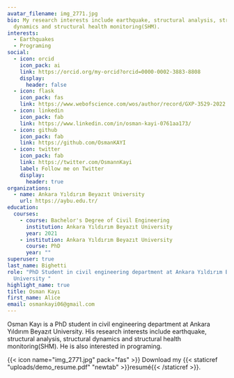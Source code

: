 ```yaml
---
avatar_filename: img_2771.jpg
bio: My research interests include earthquake, structural analysis, structural
  dynamics and structural health monitoring(SHM).
interests:
  - Earthquakes
  - Programing
social:
  - icon: orcid
    icon_pack: ai
    link: https://orcid.org/my-orcid?orcid=0000-0002-3883-8808
    display:
      header: false
  - icon: flask
    icon_pack: fas
    link: https://www.webofscience.com/wos/author/record/GXP-3529-2022
  - icon: linkedin
    icon_pack: fab
    link: https://www.linkedin.com/in/osman-kayi-0761aa173/
  - icon: github
    icon_pack: fab
    link: https://github.com/OsmanKAYI
  - icon: twitter
    icon_pack: fab
    link: https://twitter.com/OsmannKayi
    label: Follow me on Twitter
    display:
      header: true
organizations:
  - name: Ankara Yıldırım Beyazıt University
    url: https://aybu.edu.tr/
education:
  courses:
    - course: Bachelor's Degree of Civil Engineering
      institution: Ankara Yıldırım Beyazıt University
      year: 2021
    - institution: Ankara Yıldırım Beyazıt University
      course: PhD
      year: ""
superuser: true
last_name: Bighetti
role: "PhD Student in civil engineering department at Ankara Yıldırım Beyazıt
  University "
highlight_name: true
title: Osman Kayı
first_name: Alice
email: osmankayi06@gmail.com
---
```

Osman Kayı is a PhD student in civil engineering department at Ankara Yıldırım Beyazıt University. His research interests include earthquake, structural analysis, structural dynamics and structural health monitoring(SHM). He is also interested in programing.

{{< icon name="img_2771.jpg" pack="fas" >}} Download my {{< staticref "uploads/demo_resume.pdf" "newtab" >}}resumé{{< /staticref >}}.